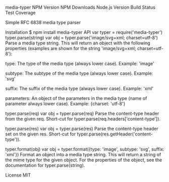 media-typer
NPM Version NPM Downloads Node.js Version Build Status Test Coverage

Simple RFC 6838 media type parser

Installation
$ npm install media-typer
API
var typer = require('media-typer')
typer.parse(string)
var obj = typer.parse('image/svg+xml; charset=utf-8')
Parse a media type string. This will return an object with the following properties (examples are shown for the string 'image/svg+xml; charset=utf-8'):

type: The type of the media type (always lower case). Example: 'image'

subtype: The subtype of the media type (always lower case). Example: 'svg'

suffix: The suffix of the media type (always lower case). Example: 'xml'

parameters: An object of the parameters in the media type (name of parameter always lower case). Example: {charset: 'utf-8'}

typer.parse(req)
var obj = typer.parse(req)
Parse the content-type header from the given req. Short-cut for typer.parse(req.headers['content-type']).

typer.parse(res)
var obj = typer.parse(res)
Parse the content-type header set on the given res. Short-cut for typer.parse(res.getHeader('content-type')).

typer.format(obj)
var obj = typer.format({type: 'image', subtype: 'svg', suffix: 'xml'})
Format an object into a media type string. This will return a string of the mime type for the given object. For the properties of the object, see the documentation for typer.parse(string).

License
MIT